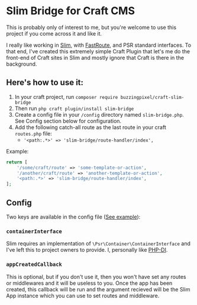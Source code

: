 # Slim Bridge for Craft CMS

This is probably only of interest to me, but you're welcome to use this project if you come across it and like it.

I really like working in [Slim](https://www.slimframework.com), with [FastRoute](https://github.com/nikic/FastRoute), and PSR standard interfaces. To that end, I've created this extremely simple Craft Plugin that let's me do the front-end of Craft sites in Slim and mostly ignore that Craft is there in the background.

## Here's how to use it:

1. In your craft project, run `composer require buzzingpixel/craft-slim-bridge`
2. Then run `php craft plugin/install slim-bridge`
3. Create a config file in your `/config` directory named `slim-bridge.php`. See Config section below for configuration.
4. Add the following catch-all route as the last route in your craft `routes.php` file:
    - `'<path:.*>' => 'slim-bridge/route-handler/index',`

Example:

```php
return [
    '/some/craft/route' => 'some-template-or-action',
    '/another/craft/route' => 'another-template-or-action',
    '<path:.*>' => 'slim-bridge/route-handler/index',
];
```

## Config

Two keys are available in the config file ([See example](examples/slim-bridge.php)):

### `containerInterface`

Slim requires an implementation of `\Psr\Container\ContainerInterface` and I've left this to project owners to provide. I, personally like [PHP-DI](https://php-di.org).

### `appCreatedCallback`

This is optional, but if you don't use it, then you won't have set any routes or middlewares and it will be useless to you. Once the app has been created, this callback will be run and the argument recieved will be the Slim App instance which you can use to set routes and middleware.
